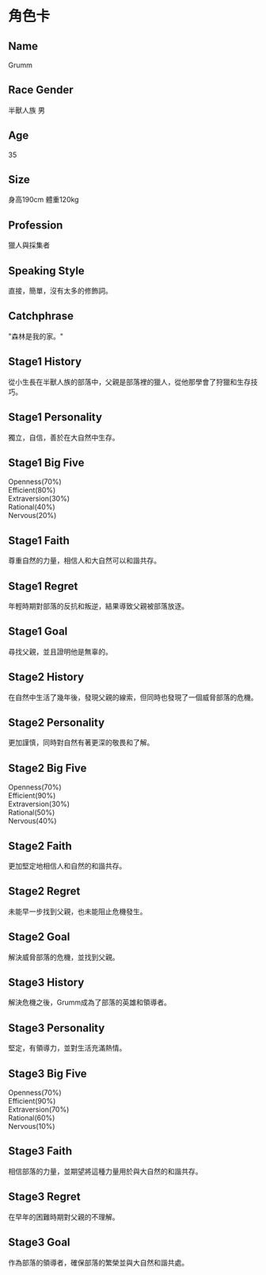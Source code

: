 ---
---

# 角色卡

## Name
Grumm

## Race Gender
半獸人族 男

## Age
35

## Size
身高190cm 體重120kg

## Profession
獵人與採集者

## Speaking Style
直接，簡單，沒有太多的修飾詞。

## Catchphrase
"森林是我的家。"

## Stage1 History
從小生長在半獸人族的部落中，父親是部落裡的獵人，從他那學會了狩獵和生存技巧。
## Stage1 Personality
獨立，自信，善於在大自然中生存。
## Stage1 Big Five
Openness(70%)<br>
Efficient(80%)<br>
Extraversion(30%)<br>
Rational(40%)<br>
Nervous(20%)<br>
## Stage1 Faith
尊重自然的力量，相信人和大自然可以和諧共存。
## Stage1 Regret
年輕時期對部落的反抗和叛逆，結果導致父親被部落放逐。
## Stage1 Goal
尋找父親，並且證明他是無辜的。

## Stage2 History
在自然中生活了幾年後，發現父親的線索，但同時也發現了一個威脅部落的危機。
## Stage2 Personality
更加謹慎，同時對自然有著更深的敬畏和了解。
## Stage2 Big Five
Openness(70%)<br>
Efficient(90%)<br>
Extraversion(30%)<br>
Rational(50%)<br>
Nervous(40%)<br>
## Stage2 Faith
更加堅定地相信人和自然的和諧共存。
## Stage2 Regret
未能早一步找到父親，也未能阻止危機發生。
## Stage2 Goal
解決威脅部落的危機，並找到父親。

## Stage3 History
解決危機之後，Grumm成為了部落的英雄和領導者。
## Stage3 Personality
堅定，有領導力，並對生活充滿熱情。
## Stage3 Big Five
Openness(70%)<br>
Efficient(90%)<br>
Extraversion(70%)<br>
Rational(60%)<br>
Nervous(10%)<br>
## Stage3 Faith
相信部落的力量，並期望將這種力量用於與大自然的和諧共存。
## Stage3 Regret
在早年的困難時期對父親的不理解。
## Stage3 Goal
作為部落的領導者，確保部落的繁榮並與大自然和諧共處。